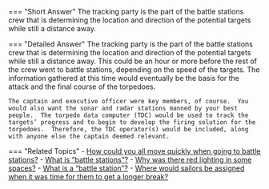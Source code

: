 
=== "Short Answer"
    The tracking party is the part of the battle stations crew that is determining the location and direction of the potential targets while still a distance away.

=== "Detailed Answer"
    The tracking party is the part of the battle stations crew that is determining the location and direction of the potential targets while still a distance away.  This could be an hour or more before the rest of the crew went to battle stations, depending on the speed of the targets.  The information gathered at this time would eventually be the basis for the attack and the final course of the torpedoes.

    The captain and executive officer were key members, of course.  You would also want the sonar and radar stations manned by your best people.  The torpedo data computer (TDC) would be used to track the targets’ progress and to begin to develop the firing solution for the torpedoes.  Therefore, the TDC operator(s) would be included, along with anyone else the captain deemed relevant.

=== "Related Topics"
    - [How could you all move quickly when going to battle stations?](../FAQs/how-could-you-all-move-quickly-when-going-to-battle-stations.md)
    - [What is “battle stations”?](../FAQs/what-is-battle-stations.md)
    - [Why was there red lighting in some spaces?](../FAQs/why-was-there-red-lighting-in-some-spaces.md)
    - [What is a “battle station”?](../FAQs/what-is-a-battle-station.md)
    - [Where would sailors be assigned when it was time for them to get a longer break?](../FAQs/where-would-sailors-be-assigned-when-it-was-time-for-them-to-get-a-longer-break.md)
